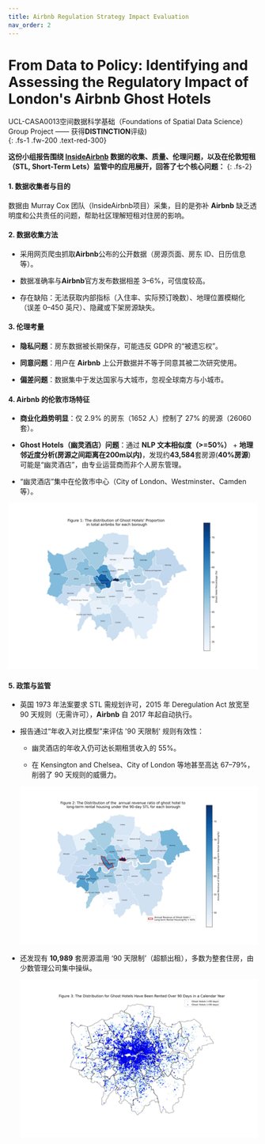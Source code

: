 ```yaml
---
title: Airbnb Regulation Strategy Impact Evaluation
nav_order: 2
---
```


# From Data to Policy: Identifying and Assessing the Regulatory Impact of London's Airbnb Ghost Hotels

UCL-CASA0013空间数据科学基础（Foundations of Spatial Data Science）Group Project —— 获得**DISTINCTION**评级)	
{: .fs-1 .fw-200 .text-red-300}

**这份小组报告围绕 [InsideAirbnb](https://insideairbnb.com/explore/) 数据的收集、质量、伦理问题，以及在伦敦短租（STL, Short-Term Lets）监管中的应用展开，回答了七个核心问题：** 
{: .fs-2}

#### 1. 数据收集者与目的

数据由 Murray Cox 团队（InsideAirbnb项目）采集，目的是弥补 **Airbnb** 缺乏透明度和公共责任的问题，帮助社区理解短租对住房的影响。

#### 2. 数据收集方法

- 采用网页爬虫抓取**Airbnb**公布的公开数据（房源页面、房东 ID、日历信息等）。

- 数据准确率与**Airbnb**官方发布数据相差 3–6%，可信度较高。

- 存在缺陷：无法获取内部指标（入住率、实际预订晚数）、地理位置模糊化（误差 0–450 英尺）、隐藏或下架房源缺失。

#### 3. 伦理考量

- **隐私问题**：房东数据被长期保存，可能违反 GDPR 的“被遗忘权”。

- **同意问题**：用户在 **Airbnb** 上公开数据并不等于同意其被二次研究使用。

- **偏差问题**：数据集中于发达国家与大城市，忽视全球南方与小城市。

#### 4. Airbnb 的伦敦市场特征

- **商业化趋势明显**：仅 2.9% 的房东（1652 人）控制了 27% 的房源（26060 套）。

- **Ghost Hotels（幽灵酒店）问题**：通过 **NLP 文本相似度（>=50%）** + **地理邻近度分析(房源之间距离在200m以内)**，发现约**43,584**套房源(**40%房源**)可能是“幽灵酒店”，由专业运营商而非个人房东管理。

- “幽灵酒店”集中在伦敦市中心（City of London、Westminster、Camden 等）。
  
![各区幽灵酒店占比分布](https://github.com/Cihshee/CASA0013_BugAvenger/blob/1de99e0577d136aba405aabeba2a8860b5e92476/ghProportionPlot.jpg)

#### 5. 政策与监管

- 英国 1973 年法案要求 STL 需规划许可，2015 年 Deregulation Act 放宽至 90 天规则（无需许可），**Airbnb** 自 2017 年起自动执行。

- 报告通过“年收入对比模型”来评估 '90 天限制' 规则有效性：
  
  - 幽灵酒店的年收入仍可达长期租赁收入的 55%。
  
  - 在 Kensington and Chelsea、City of London 等地甚至高达 67–79%，削弱了 90 天规则的威慑力。

  ![各区幽灵酒店收入与长期租赁收入比例](https://github.com/Cihshee/CASA0013_BugAvenger/blob/1de99e0577d136aba405aabeba2a8860b5e92476/ghRevenue_ratioPlot.jpg)

- 还发现有 **10,989** 套房源滥用 ‘90 天限制’（超额出租），多数为整套住房，由少数管理公司集中操纵。

  ![滥用 90 天规则的房源分布](https://github.com/Cihshee/CASA0013_BugAvenger/blob/1de99e0577d136aba405aabeba2a8860b5e92476/ghOver90.jpg)



